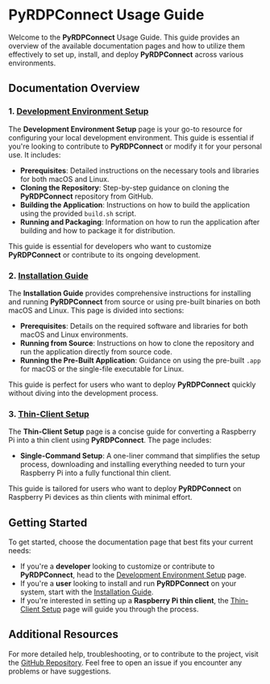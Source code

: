 # PyRDPConnect Usage Guide

Welcome to the **PyRDPConnect** Usage Guide. This guide provides an overview of the available documentation pages and how to utilize them effectively to set up, install, and deploy **PyRDPConnect** across various environments.

## Documentation Overview

### 1. [Development Environment Setup](dev.md)

The **Development Environment Setup** page is your go-to resource for configuring your local development environment. This guide is essential if you're looking to contribute to **PyRDPConnect** or modify it for your personal use. It includes:

- **Prerequisites**: Detailed instructions on the necessary tools and libraries for both macOS and Linux.
- **Cloning the Repository**: Step-by-step guidance on cloning the **PyRDPConnect** repository from GitHub.
- **Building the Application**: Instructions on how to build the application using the provided `build.sh` script.
- **Running and Packaging**: Information on how to run the application after building and how to package it for distribution.

This guide is essential for developers who want to customize **PyRDPConnect** or contribute to its ongoing development.

### 2. [Installation Guide](install.md)

The **Installation Guide** provides comprehensive instructions for installing and running **PyRDPConnect** from source or using pre-built binaries on both macOS and Linux. This page is divided into sections:

- **Prerequisites**: Details on the required software and libraries for both macOS and Linux environments.
- **Running from Source**: Instructions on how to clone the repository and run the application directly from source code.
- **Running the Pre-Built Application**: Guidance on using the pre-built `.app` for macOS or the single-file executable for Linux.

This guide is perfect for users who want to deploy **PyRDPConnect** quickly without diving into the development process.

### 3. [Thin-Client Setup](thin-client.md)

The **Thin-Client Setup** page is a concise guide for converting a Raspberry Pi into a thin client using **PyRDPConnect**. The page includes:

- **Single-Command Setup**: A one-liner command that simplifies the setup process, downloading and installing everything needed to turn your Raspberry Pi into a fully functional thin client.

This guide is tailored for users who want to deploy **PyRDPConnect** on Raspberry Pi devices as thin clients with minimal effort.

## Getting Started

To get started, choose the documentation page that best fits your current needs:

- If you're a **developer** looking to customize or contribute to **PyRDPConnect**, head to the [Development Environment Setup](dev.md) page.
- If you're a **user** looking to install and run **PyRDPConnect** on your system, start with the [Installation Guide](install.md).
- If you're interested in setting up a **Raspberry Pi thin client**, the [Thin-Client Setup](thin-client.md) page will guide you through the process.

## Additional Resources

For more detailed help, troubleshooting, or to contribute to the project, visit the [GitHub Repository](https://github.com/LaswitchTech/PyRDPConnect). Feel free to open an issue if you encounter any problems or have suggestions.
